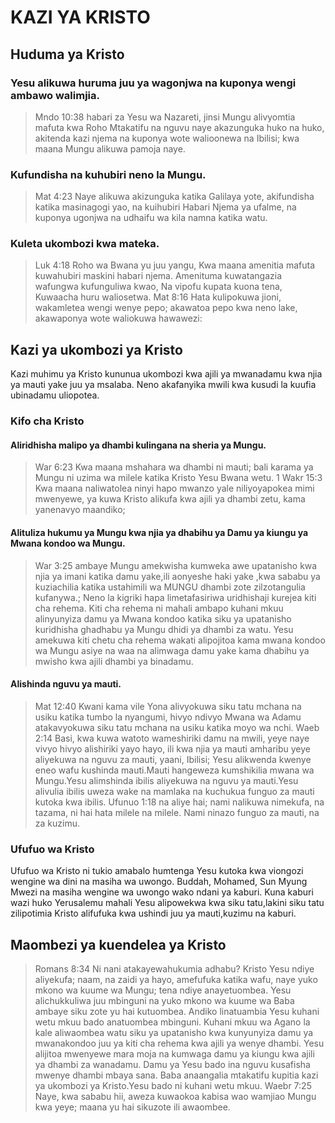 # KAZI YA KRISTO
## Huduma ya Kristo
### Yesu alikuwa huruma juu ya wagonjwa na kuponya wengi ambawo walimjia.
> Mndo 10:38 habari za Yesu wa Nazareti&#44; jinsi Mungu alivyomtia mafuta kwa Roho Mtakatifu na nguvu naye akazunguka huko na huko&#44; akitenda kazi njema na kuponya wote walioonewa na Ibilisi; kwa maana Mungu alikuwa pamoja naye.
### Kufundisha na kuhubiri neno la Mungu.
> Mat 4:23 Naye alikuwa akizunguka katika Galilaya yote&#44; akifundisha katika masinagogi yao&#44; na kuihubiri Habari Njema ya ufalme&#44; na kuponya ugonjwa na udhaifu wa kila namna katika watu.
### Kuleta ukombozi kwa mateka.
> Luk 4:18 Roho wa Bwana yu juu yangu&#44; Kwa maana amenitia mafuta kuwahubiri maskini habari njema. Amenituma kuwatangazia wafungwa kufunguliwa kwao&#44; Na vipofu kupata kuona tena&#44; Kuwaacha huru waliosetwa.
> Mat 8:16 Hata kulipokuwa jioni&#44; wakamletea wengi wenye pepo; akawatoa pepo kwa neno lake&#44; akawaponya wote waliokuwa hawawezi:
## Kazi ya ukombozi ya Kristo
 Kazi muhimu ya Kristo kununua ukombozi kwa ajili ya mwanadamu kwa njia ya mauti yake juu ya msalaba. Neno akafanyika mwili kwa kusudi la kuufia ubinadamu uliopotea. 
### Kifo cha Kristo
#### Aliridhisha malipo ya dhambi kulingana na sheria ya Mungu.
> War 6:23 Kwa maana mshahara wa dhambi ni mauti; bali karama ya Mungu ni uzima wa milele katika Kristo Yesu Bwana wetu.
> 1 Wakr 15:3 Kwa maana naliwatolea ninyi hapo mwanzo yale niliyoyapokea mimi mwenyewe&#44; ya kuwa Kristo alikufa kwa ajili ya dhambi zetu&#44; kama yanenavyo maandiko;
#### Alituliza hukumu ya Mungu kwa njia ya dhabihu ya Damu ya kiungu ya Mwana kondoo wa Mungu.
> War 3:25 ambaye Mungu amekwisha kumweka awe upatanisho kwa njia ya imani katika damu yake&#44;ili aonyeshe haki yake &#44;kwa sababu ya kuziachilia katika ustahimili wa MUNGU dhambi zote zilzotangulia kufanywa.;
 Neno la kigriki hapa limetafasiriwa uridhishaji kurejea kiti cha rehema. Kiti cha rehema ni mahali ambapo kuhani mkuu alinyunyiza damu ya Mwana kondoo katika siku ya upatanisho kuridhisha ghadhabu ya Mungu dhidi ya dhambi za watu. Yesu amekuwa kiti chetu cha rehema wakati alipojitoa kama mwana kondoo wa Mungu asiye na waa na alimwaga damu yake kama dhabihu ya mwisho kwa ajili dhambi ya binadamu.
#### Alishinda nguvu ya mauti.
> Mat 12:40 Kwani kama vile Yona alivyokuwa siku tatu mchana na usiku katika tumbo la nyangumi&#44; hivyo ndivyo Mwana wa Adamu atakavyokuwa siku tatu mchana na usiku katika moyo wa nchi.
 Waeb 2:14 Basi&#44; kwa kuwa watoto wameshiriki damu na mwili&#44; yeye naye vivyo hivyo alishiriki yayo hayo&#44; ili kwa njia ya mauti amharibu yeye aliyekuwa na nguvu za mauti&#44; yaani&#44; Ibilisi;
 Yesu alikwenda kwenye eneo wafu kushinda mauti.Mauti hangeweza kumshikilia mwana wa Mungu.Yesu alimshinda ibilis aliyekuwa na nguvu ya mauti.Yesu alivulia ibilis uweza wake na mamlaka na kuchukua funguo za mauti kutoka kwa ibilis. 
> Ufunuo 1:18 na aliye hai; nami nalikuwa nimekufa&#44; na tazama&#44; ni hai hata milele na milele. Nami ninazo funguo za mauti&#44; na za kuzimu.
### Ufufuo wa Kristo
 Ufufuo wa Kristo ni tukio amabalo humtenga Yesu kutoka kwa viongozi wengine wa dini na masiha wa uwongo. Buddah&#44; Mohamed&#44; Sun Myung Mwezi na masiha wengine wa uwongo wako ndani ya kaburi. Kuna kaburi wazi huko Yerusalemu mahali Yesu alipowekwa kwa siku tatu&#44;lakini siku tatu zilipotimia Kristo alifufuka kwa ushindi juu ya mauti&#44;kuzimu na kaburi. 
## Maombezi ya kuendelea ya Kristo
> Romans 8:34 Ni nani atakayewahukumia adhabu? Kristo Yesu ndiye aliyekufa; naam&#44; na zaidi ya hayo&#44; amefufuka katika wafu&#44; naye yuko mkono wa kuume wa Mungu; tena ndiye anayetuombea.
 Yesu alichukkuliwa juu mbinguni na yuko mkono wa kuume wa Baba ambaye siku zote yu hai kutuombea. Andiko linatuambia Yesu kuhani wetu mkuu bado anatuombea mbinguni.
 Kuhani mkuu wa Agano la kale aliwaombea watu siku ya upatanisho kwa kunyunyiza damu ya mwanakondoo juu ya kiti cha rehema kwa ajili ya wenye dhambi. Yesu alijitoa mwenyewe mara moja na kumwaga damu ya kiungu kwa ajili ya dhambi za wanadamu. Damu ya Yesu bado ina nguvu kusafisha mwenye dhambi mbaya sana. Baba anaangalia mtakatifu kupitia kazi ya ukombozi ya Kristo.Yesu bado ni kuhani wetu mkuu.
> Waebr 7:25 Naye&#44; kwa sababu hii&#44; aweza kuwaokoa kabisa wao wamjiao Mungu kwa yeye; maana yu hai sikuzote ili awaombee.
